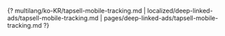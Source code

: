 {? multilang/ko-KR/tapsell-mobile-tracking.md | localized/deep-linked-ads/tapsell-mobile-tracking.md | pages/deep-linked-ads/tapsell-mobile-tracking.md ?}
